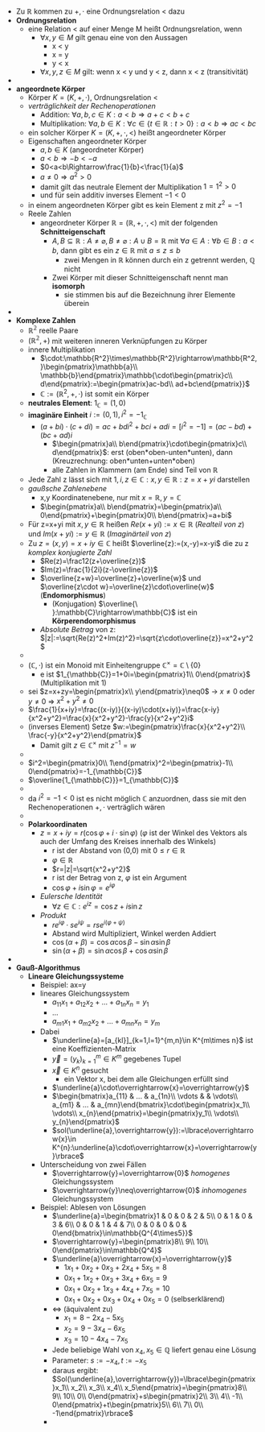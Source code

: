 - Zu $\mathbb{R}$ kommen zu $+,\cdot$ eine Ordnungsrelation < dazu
- **Ordnungsrelation**
	- eine Relation < auf einer Menge M heißt Ordnungsrelation, wenn
		- $\forall x,y\in M$ gilt genau eine von den Aussagen
			- x < y
			- x = y
			- y < x
		- $\forall x,y,z\in M$ gilt: wenn x < y und y < z, dann x < z (transitivität)
-
- **angeordnete Körper**
	- Körper $K=(K,+,\cdot)$, Ordnungsrelation <
	- *verträglichkeit der Rechenoperationen*
		- Addition: $\forall a,b,c\in K:a<b\Rightarrow a+c<b+c$
		- Multiplikation: $\forall a,b\in K:\forall c\in\lbrace t\in\mathbb{R}:t>0\rbrace:a<b\Rightarrow ac<bc$
	- ein solcher Körper $K=(K,+,\cdot,<)$ heißt angeordneter Körper
	- Eigenschaften angeordneter Körper
		- $a,b\in K$ (angeordneter Körper)
		- $a<b\Rightarrow-b<-a$
		- $0<a<b\Rightarrow\frac{1}{b}<\frac{1}{a}$
		- $a\neq0\Rightarrow a^2>0$
		- damit gilt das neutrale Element der Multiplikation $1=1^2>0$
		- und für sein additiv inverses Element $-1<0$
	- in einem angeordneten Körper gibt es kein Element z mit $z^2=-1$
	- Reele Zahlen
		- angeordneter Körper $\mathbb{R}=(\mathbb{R},+,\cdot,<)$ mit der folgenden **Schnitteigenschaft**
			- $A,B\subseteq\mathbb{R}:A\neq\varnothing,B\neq\varnothing:A\cup B=\mathbb{R}$ mit $\forall a\in A:\forall b\in B:a<b$, dann gibt es ein $z\in\mathbb{R}$ mit $a\leq z\leq b$
				- zwei Mengen in $\mathbb{R}$ können durch ein z getrennt werden, $\mathbb{Q}$ nicht
			- Zwei Körper mit dieser Schnitteigenschaft nennt man **isomorph**
				- sie stimmen bis auf die Bezeichnung ihrer Elemente überein
-
- **Komplexe Zahlen**
	- $\mathbb{R^2}$ reelle Paare
	- $(\mathbb{R^2},+)$ mit weiteren inneren Verknüpfungen zu Körper
	- innere Multiplikation
		- $\cdot:\mathbb{R^2}\times\mathbb{R^2}\rightarrow\mathbb{R^2,}\begin{pmatrix}\mathbb{a}\\ \mathbb{b}\end{pmatrix}\mathbb{\cdot\begin{pmatrix}c\\ d\end{pmatrix}:=\begin{pmatrix}ac-bd\\ ad+bc\end{pmatrix}}$
		- $\mathbb{C}:=(\mathbb{R}^2,+,\cdot)$ ist somit ein Körper
	- **neutrales Element**: $1_{\mathbb{C}}=(1,0)$
	- **imaginäre Einheit** $i:=(0,1),i^2=-1_{\mathbb{C}}$
		- $(a+bi)\cdot(c+di)=ac+bdi^2+bci+adi=[i^2=-1]=(ac-bd)+(bc+ad)i$
			- $\begin{pmatrix}a\\ b\end{pmatrix}\cdot\begin{pmatrix}c\\ d\end{pmatrix}$: erst (oben\*oben-unten\*unten), dann (Kreuzrechnung: oben\*unten+unten\*oben)
			- alle Zahlen in Klammern (am Ende) sind Teil von $\mathbb{R}$
	- Jede Zahl z lässt sich mit $1,i,z\in\mathbb{C}:x,y\in\mathbb{R}:z=x+yi$ darstellen
	- *gaußsche Zahlenebene*
		- x,y Koordinatenebene, nur mit $x=\mathbb{R},y=\mathbb{C}$
		- $\begin{pmatrix}a\\ b\end{pmatrix}=\begin{pmatrix}a\\ 0\end{pmatrix}+\begin{pmatrix}0\\ b\end{pmatrix}=a+bi$
	- Für z=x+yi mit $x,y\in\mathbb{R}$ heißen $Re(x+yi):=x\in\mathbb{R}$ (*Realteil von z*) und $Im(x+yi):=y\in\mathbb{R}$ (*Imaginärteil von z*)
	- Zu $z=(x,y)=x+iy\in\mathbb{C}$ heißt $\overline{z}:=(x,-y)=x-yi$ die zu z *komplex konjugierte Zahl*
		- $Re(z)=\frac12(z+\overline{z})$
		- $Im(z)=\frac{1}{2i}(z-\overline{z})$
		- $\overline{z+w}=\overline{z}+\overline{w}$ und $\overline{z\cdot w}=\overline{z}\cdot\overline{w}$ (**Endomorphismus**)
			- (Konjugation) $\overline{\ }:\mathbb{C}\rightarrow\mathbb{C}$ ist ein **Körperendomorphismus**
		- *Absolute Betrag* von z: $|z|:=\sqrt{Re(z)^2+Im(z)^2}=\sqrt{z\cdot\overline{z}}=x^2+y^2$
	-
	- $(\mathbb{C},\cdot)$ ist ein Monoid mit Einheitengruppe $\mathbb{C}^{\times}=\mathbb{C}\setminus\lbrace0\rbrace$
		- e ist $1_{\mathbb{C}}=1+0i=\begin{pmatrix}1\\ 0\end{pmatrix}$ (Multiplikation mit 1)
	- sei $z=x+zy=\begin{pmatrix}x\\ y\end{pmatrix}\neq0$ -> $x\neq0$ oder $y\neq0$ => $x^2+y^2\neq0$
	- $\frac{1}{x+iy}=\frac{(x-iy)}{(x-iy)\cdot(x+iy)}=\frac{x-iy}{x^2+y^2}=\frac{x}{x^2+y^2}-\frac{y}{x^2+y^2}i$
	- (inverses Element) Setze $w:=\begin{pmatrix}\frac{x}{x^2+y^2}\\ \frac{-y}{x^2+y^2}\end{pmatrix}$
		- Damit gilt $z\in\mathbb{C}^{\times}$ mit $z^{-1}=w$
	-
	- $i^2=\begin{pmatrix}0\\ 1\end{pmatrix}^2=\begin{pmatrix}-1\\ 0\end{pmatrix}=-1_{\mathbb{C}}$
	- $\overline{1_{\mathbb{C}}}=1_{\mathbb{C}}$
	-
	- da $i^2=-1<0$ ist es nicht möglich $\mathbb{C}$ anzuordnen, dass sie mit den Rechenoperationen $+,\cdot$ verträglich wären
	-
	- **Polarkoordinaten**
		- $z=x+iy=r(\cos\varphi+i\cdot\sin\varphi)$ ($\varphi$ ist der Winkel des Vektors als auch der Umfang des Kreises innerhalb des Winkels)
			- r ist der Abstand von (0,0) mit $0\leq r\in\mathbb{R}$
			- $\varphi\in\mathbb{R}$
			- $r=|z|=\sqrt{x^2+y^2}$
			- r ist der Betrag von z, $\varphi$ ist ein Argument
			- $\cos\varphi+i\sin\varphi=e^{i\varphi}$
		- *Eulersche Identität*
			- $\forall z\in\mathbb{C}:e^{iz}=\cos z+i\sin z$
		- *Produkt*
			- $re^{i\varphi}\cdot se^{i\psi}=rse^{i(\varphi+\psi)}$
			- Abstand wird Multipliziert, Winkel werden Addiert
			- $\cos(\alpha+\beta)=\cos\alpha\cos\beta-\sin\alpha\sin\beta$
			- $\sin(\alpha+\beta)=\sin\alpha\cos\beta+\cos\alpha\sin\beta$
-
- **Gauß-Algorithmus**
	- **Lineare Gleichungssysteme**
		- Beispiel: ax=y
		- lineares Gleichungssystem
			- $a_{11}x_1+a_{12}x_2+...+a_{1n}x_{n}=y_1$
			- ...
			- $a_{m1}x_1+a_{m2}x_2+...+a_{mn}x_{n}=y_{m}$
		- Dabei
			- $\underline{a}=[a_{kl}]_{k=1,l=1}^{m,n}\in K^{m\times n}$ ist eine Koeffizienten-Matrix
			- $\overrightarrow{y}=(y_{k})_{k=1}^{m}\in K^{m}$ gegebenes Tupel
			- $\overrightarrow{x}\in K^{n}$ gesucht
				- ein Vektor x, bei dem alle Gleichungen erfüllt sind
			- $\underline{a}\cdot\overrightarrow{x}=\overrightarrow{y}$
			- $\begin{bmatrix}a_{11} & ... & a_{1n}\\ \vdots &  & \vdots\\ a_{m1} & ... & a_{mn}\end{bmatrix}\cdot\begin{pmatrix}x_1\\ \vdots\\ x_{n}\end{pmatrix}=\begin{pmatrix}y_1\\ \vdots\\ y_{n}\end{pmatrix}$
			- $sol(\underline{a},\overrightarrow{y}):=\lbrace\overrightarrow{x}\in K^{n}:\underline{a}\cdot\overrightarrow{x}=\overrightarrow{y}\rbrace$
		- Unterscheidung von zwei Fällen
			- $\overrightarrow{y}=\overrightarrow{0}$ *homogenes* Gleichungssystem
			- $\overrightarrow{y}\neq\overrightarrow{0}$ *inhomogenes* Gleichungssystem
		- Beispiel: Ablesen von Lösungen
			- $\underline{a}=\begin{bmatrix}1 & 0 & 0 & 2 & 5\\ 0 & 1 & 0 & 3 & 6\\ 0 & 0 & 1 & 4 & 7\\ 0 & 0 & 0 & 0 & 0\end{bmatrix}\in\mathbb{Q^{4\times5}}$
			- $\overrightarrow{y}=\begin{pmatrix}8\\ 9\\ 10\\ 0\end{pmatrix}\in\mathbb{Q^4}$
			- $\underline{a}\overrightarrow{x}=\overrightarrow{y}$
				- $1x_1+0x_2+0x_3+2x_4+5x_5=8$
				- $0x_1+1x_2+0x_3+3x_4+6x_5=9$
				- $0x_1+0x_2+1x_3+4x_4+7x_5=10$
				- $0x_1+0x_2+0x_3+0x_4+0x_5=0$ (selbserklärend)
			- <=> (äquivalent zu)
				- $x_1=8-2x_4-5x_5$
				- $x_2=9-3x_4-6x_5$
				- $x_3=10-4x_4-7x_5$
			- Jede beliebige Wahl von $x_4,x_5\in\mathbb{Q}$ liefert genau eine Lösung
			- Parameter: $s:=-x_4,t:=-x_5$
			- daraus ergibt: $Sol(\underline{a},\overrightarrow{y})=\lbrace\begin{pmatrix}x_1\\ x_2\\ x_3\\ x_4\\ x_5\end{pmatrix}=\begin{pmatrix}8\\ 9\\ 10\\ 0\\ 0\end{pmatrix}+s\begin{pmatrix}2\\ 3\\ 4\\ -1\\ 0\end{pmatrix}+t\begin{pmatrix}5\\ 6\\ 7\\ 0\\ -1\end{pmatrix}\rbrace$
			-